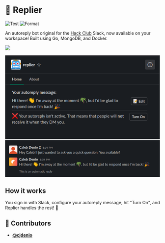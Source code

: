 <!-- DO NOT REMOVE - contributor_list:data:start:["cjdenio"]:end -->
# 🤖 Replier

![Test](https://github.com/cjdenio/replier/workflows/Test/badge.svg)
![Format](https://github.com/cjdenio/replier/workflows/Format/badge.svg)

An autoreply bot original for the [Hack Club](https://hackclub.com) Slack, now available on your workspace! Built using Go, MongoDB, and Docker.

[![](https://platform.slack-edge.com/img/add_to_slack.png)](https://replier.hosted.hackclub.com/login)

![](./img/screenshot1.png)
![](./img/screenshot2.png)

## How it works

You sign in with Slack, configure your autoreply message, hit "Turn On", and Replier handles the rest! 🎉
<!-- DO NOT REMOVE - contributor_list:start -->
## 👥 Contributors


- **[@cjdenio](https://github.com/cjdenio)**

<!-- DO NOT REMOVE - contributor_list:end -->